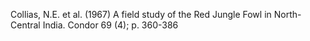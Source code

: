 Collias, N.E. et al. (1967) A field study of the Red Jungle Fowl in North-Central India. Condor 69 (4); p. 360-386
